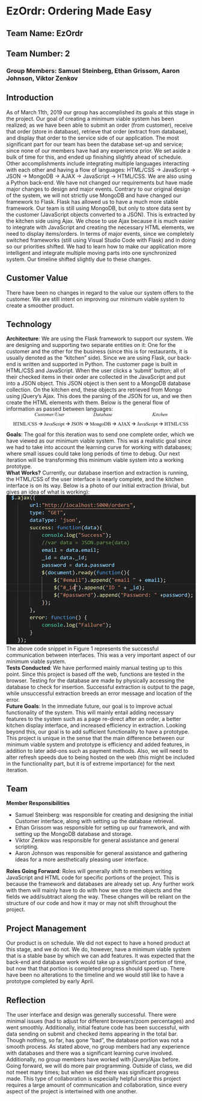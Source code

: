 # EzOrdr: Ordering Made Easy
## Team Name: EzOrdr
## Team Number: 2
### Group Members: Samuel Steinberg, Ethan Grissom, Aaron Johnson, Viktor Zenkov

## Introduction
As of March 11th, 2019 our group has accomplished its goals at this stage in the project. Our goal of creating a minimum viable system has been realized; as we have been able to submit an order (from customer), receive that order (store in database), retrieve that order (extract from database), and display that order to the service side of our application. The most significant part for our team has been the database set-up and service; since none of our members have had any experience prior. We set aside a bulk of time for this, and ended up finishing slightly ahead of schedule. Other accomplishments include integrating multiple languages interacting with each other and having a flow of languages: HTML/CSS -> JavaScript -> JSON -> MongoDB -> AJAX -> JavaScript -> HTML/CSS. We are also using a Python back-end. We have not changed our requirements but have made major changes to design and major events. Contrary to our original design of the system, we will not strictly use MongoDB and have changed our framework to Flask. Flask has allowed us to have a much more stable framework. Our team is still using MongoDB, but only to store data sent by the customer (JavaScript objects converted to a JSON). This is extracted by the kitchen side using Ajax. We chose to use Ajax because it is much easier to integrate with JavaScript and creating the necessary HTML elements, we need to display items/orders. In terms of major events, since we completely switched frameworks (still using Visual Studio Code with Flask) and in doing so our priorities shifted. We had to learn how to make our application more intelligent and integrate multiple moving parts into one synchronized system. Our timeline shifted slightly due to these changes.

## Customer Value
There have been no changes in regard to the value our system offers to the customer. We are still intent on improving our minimum viable system to create a smoother product.

## Technology

**Architecture**: We are using the Flask framework to support our system. We are designing and supporting two separate entities on it: One for the customer and the other for the business (since this is for restaurants, it is usually denoted as the “kitchen” side). Since we are using Flask, our back-end is written and supported in Python. The customer page is built in HTML/CSS and JavaScript. When the user clicks a ‘submit’ button; all of their checked items in their order are collected in the JavaScript and put into a JSON object. This JSON object is then sent to a MongoDB database collection. On the kitchen end, these objects are retrieved from Mongo using jQuery’s Ajax. This does the parsing of the JSON for us, and we then create the HTML elements with them. Below is the general flow of information as passed between languages:\
![](langflow.PNG)
\
**Goals**: The goal for this iteration was to send one complete order, which we have viewed as our minimum viable system. This was a realistic goal since we had to take into account the learning curve for working with databases; where small issues could take long periods of time to debug. Our next iteration will be transforming this minimum viable system into a working prototype.\
**What Works?** Currently, our database insertion and extraction is running, the HTML/CSS of the user interface is nearly complete, and the kitchen interface is on its way. Below is a photo of our initial extraction (trivial, but gives an idea of what is working):\
![](whatworksstatusrep.PNG)
\
The above code snippet in Figure 1 represents the successful communication between interfaces. This was a very important aspect of our minimum viable system.\
**Tests Conducted**: We have performed mainly manual testing up to this point. Since this project is based off the web, functions are tested in the browser. Testing for the database are made by physically accessing the database to check for insertion. Successful extraction is output to the page, while unsuccessful extraction breeds an error message and location of the error.\
**Future Goals**: In the immediate future, our goal is to improve actual functionality of the system. This will mainly entail adding necessary features to the system such as a page re-direct after an order, a better kitchen display interface, and increased efficiency in extraction. Looking beyond this, our goal is to add sufficient functionality to have a prototype. This project is unique in the sense that the main difference between our minimum viable system and prototype is efficiency and added features, in addition to later add-ons such as payment methods. Also, we will need to alter refresh speeds due to being hosted on the web (this might be included in the functionality part, but it is of extreme importance) for the next iteration.

## Team
**Member Responsibilities**
* Samuel Steinberg: was responsible for creating and designing the initial Customer interface, along with setting up the database retrieval.
* Ethan Grissom was responsible for setting up our framework, and with setting up the MongoDB database and storage.
* Viktor Zenkov was responsible for general assistance and general scripting.
* Aaron Johnson was responsible for general assistance and gathering ideas for a more aesthetically pleasing user interface.  

**Roles Going Forward**: Roles will generally shift to members writing JavaScript and HTML code for specific portions of the project. This is because the framework and databases are already set up. Any further work with them will mainly have to do with how we store the objects and the fields we add/subtract along the way. These changes will be reliant on the structure of our code and how it may or may not shift throughout the project.

## Project Management
Our product is on schedule. We did not expect to have a honed product at this stage, and we do not. We do, however, have a minimum viable system that is a stable base by which we can add features. It was expected that the back-end and database work would take up a significant portion of time, but now that that portion is completed progress should speed up. There have been no alterations to the timeline and we would still like to have a prototype completed by early April.

## Reflection
The user interface and design was generally successful. There were minimal issues (had to adjust for different browsers/zoom percentages) and went smoothly. Additionally, initial feature code has been successful, with data sending on submit and checked items appearing in the total bar. Though nothing, so far, has gone “bad”, the database portion was not a smooth process. As stated above, no group members had any experience with databases and there was a significant learning curve involved. Additionally, no group members have worked with jQuery/Ajax before. Going forward, we will do more pair programming. Outside of class, we did not meet many times; but when we did there was significant progress made. This type of collaboration is especially helpful since this project requires a large amount of communication and collaboration, since every aspect of the project is intertwined with one another.
